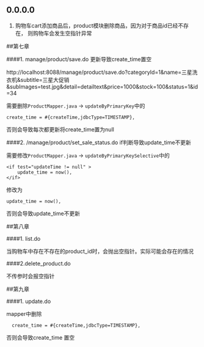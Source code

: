 ## 0.0.0.0

1. 购物车cart添加商品后，product模块删除商品，因为对于商品id已经不存在， 则购物车会发生空指针异常

##第七章

####1. manage/product/save.do 更新导致create_time置空

http://localhost:8088/manage/product/save.do?categoryId=1&name=三星洗衣机&subtitle=三星大促销&subImages=test.jpg&detail=detailtext&price=1000&stock=100&status=1&id=34

需要删除`ProductMapper.java` -> `updateByPrimaryKey`中的

	create_time = #{createTime,jdbcType=TIMESTAMP},

否则会导致每次都更新将create_time置为null

####2. /manage/product/set_sale_status.do  if判断导致update_time不更新

需要修改`ProductMapper.java` -> `updateByPrimaryKeySelective`中的

	<if test="updateTime != null" >
		update_time = now(),
	</if>

修改为

	update_time = now(),

否则会导致update_time不更新

##第八章

####1. list.do

当购物车中存在不存在的product_id时，会抛出空指针。实际可能会存在的情况

####2.delete_product.do

不传参时会报空指针

##第九章

####1. update.do

mapper中删除

      create_time = #{createTime,jdbcType=TIMESTAMP},

否则会导致create_time 置空
